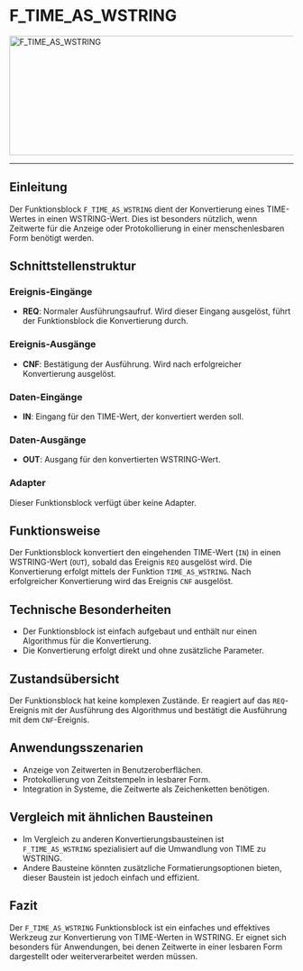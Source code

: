 # F_TIME_AS_WSTRING

<img width="1479" height="212" alt="F_TIME_AS_WSTRING" src="https://github.com/user-attachments/assets/ed6f36e7-4f40-4837-a19d-4f35b3fbce62" />

* * * * * * * * * *
## Einleitung
Der Funktionsblock `F_TIME_AS_WSTRING` dient der Konvertierung eines TIME-Wertes in einen WSTRING-Wert. Dies ist besonders nützlich, wenn Zeitwerte für die Anzeige oder Protokollierung in einer menschenlesbaren Form benötigt werden.

## Schnittstellenstruktur
### **Ereignis-Eingänge**
- **REQ**: Normaler Ausführungsaufruf. Wird dieser Eingang ausgelöst, führt der Funktionsblock die Konvertierung durch.

### **Ereignis-Ausgänge**
- **CNF**: Bestätigung der Ausführung. Wird nach erfolgreicher Konvertierung ausgelöst.

### **Daten-Eingänge**
- **IN**: Eingang für den TIME-Wert, der konvertiert werden soll.

### **Daten-Ausgänge**
- **OUT**: Ausgang für den konvertierten WSTRING-Wert.

### **Adapter**
Dieser Funktionsblock verfügt über keine Adapter.

## Funktionsweise
Der Funktionsblock konvertiert den eingehenden TIME-Wert (`IN`) in einen WSTRING-Wert (`OUT`), sobald das Ereignis `REQ` ausgelöst wird. Die Konvertierung erfolgt mittels der Funktion `TIME_AS_WSTRING`. Nach erfolgreicher Konvertierung wird das Ereignis `CNF` ausgelöst.

## Technische Besonderheiten
- Der Funktionsblock ist einfach aufgebaut und enthält nur einen Algorithmus für die Konvertierung.
- Die Konvertierung erfolgt direkt und ohne zusätzliche Parameter.

## Zustandsübersicht
Der Funktionsblock hat keine komplexen Zustände. Er reagiert auf das `REQ`-Ereignis mit der Ausführung des Algorithmus und bestätigt die Ausführung mit dem `CNF`-Ereignis.

## Anwendungsszenarien
- Anzeige von Zeitwerten in Benutzeroberflächen.
- Protokollierung von Zeitstempeln in lesbarer Form.
- Integration in Systeme, die Zeitwerte als Zeichenketten benötigen.

## Vergleich mit ähnlichen Bausteinen
- Im Vergleich zu anderen Konvertierungsbausteinen ist `F_TIME_AS_WSTRING` spezialisiert auf die Umwandlung von TIME zu WSTRING.
- Andere Bausteine könnten zusätzliche Formatierungsoptionen bieten, dieser Baustein ist jedoch einfach und effizient.

## Fazit
Der `F_TIME_AS_WSTRING` Funktionsblock ist ein einfaches und effektives Werkzeug zur Konvertierung von TIME-Werten in WSTRING. Er eignet sich besonders für Anwendungen, bei denen Zeitwerte in einer lesbaren Form dargestellt oder weiterverarbeitet werden müssen.
